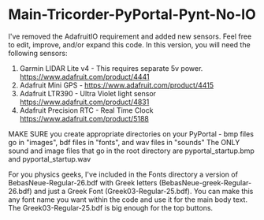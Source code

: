 # Main-Tricorder-PyPortal-Pynt-No-IO
I've removed the AdafruitIO requirement and added new sensors. Feel free to edit, improve, and/or expand this code. 
In this version, you will need the following sensors:
1. Garmin LIDAR Lite v4 - This requires separate 5v power. https://www.adafruit.com/product/4441
2. Adafruit Mini GPS - https://www.adafruit.com/product/4415
3. Adafruit LTR390 - Ultra Violet light sensor https://www.adafruit.com/product/4831
4. Adafruit Precision RTC - Real Time Clock https://www.adafruit.com/product/5188

MAKE SURE you create appropriate directories on your PyPortal - bmp files go in "images", bdf files in "fonts", and wav files in "sounds"
The ONLY sound and image files that go in the root directory are pyportal_startup.bmp and pyportal_startup.wav

For you physics geeks, I've included in the Fonts directory a version of BebasNeue-Regular-26.bdf with Greek letters (BebasNeue-greek-Regular-26.bdf) and just a Greek Font (Greek03-Regular-25.bdf). You can make this any font name you want within the code and use it for the main body text. The Greek03-Regular-25.bdf is big enough for the top buttons.
